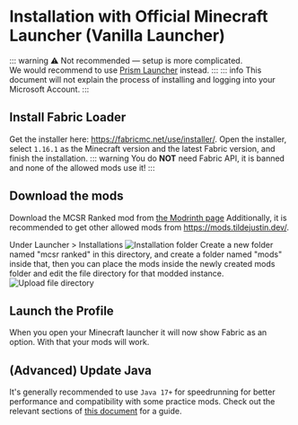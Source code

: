 # Installation with Official Minecraft Launcher (Vanilla Launcher)

::: warning
⚠️ Not recommended — setup is more complicated.
<br>
We would recommend to use [Prism Launcher](./install_prism) instead.
:::
::: info
This document will not explain the process of installing and logging into your Microsoft Account.
:::

## Install Fabric Loader
Get the installer here: <https://fabricmc.net/use/installer/>. Open the installer, select `1.16.1` as the Minecraft version and the latest Fabric version, and finish the installation.
::: warning
You do **NOT** need Fabric API, it is banned and none of the allowed mods use it!
:::

## Download the mods
Download the MCSR Ranked mod from [the Modrinth page](http://modrinth.com/mod/mcsr-ranked)
Additionally, it is recommended to get other allowed mods from https://mods.tildejustin.dev/.

Under Launcher > Installations 
![Installation folder](https://img001.prntscr.com/file/img001/pwuJSPm5TlC7a842veB_pA.png) Create a new folder named "mcsr ranked" in this directory, and create a folder named "mods" inside that, 
then you can place the mods inside the newly created mods folder and edit the file directory for that modded instance.
![Upload file directory](https://img001.prntscr.com/file/img001/5-UWlx0CSdiCp9Syi_db0g.png)



## Launch the Profile
When you open your Minecraft launcher it will now show Fabric as an option. With that your mods will work.

## (Advanced) Update Java
It's generally recommended to use `Java 17+` for speedrunning for better performance and compatibility with some practice mods. Check out the relevant sections of [this document](https://docs.google.com/document/d/1PIjyPMulI3r5aZpfywt5OQR_12qEzX5UTfU8DQHtNp8/edit?pli=1&tab=t.0#heading=h.62ygxgaxcs5a) for a guide.
